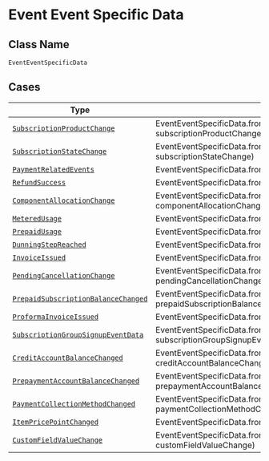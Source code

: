 
# Event Event Specific Data

## Class Name

`EventEventSpecificData`

## Cases

| Type | Factory Method |
|  --- | --- |
| [`SubscriptionProductChange`](../../../doc/models/subscription-product-change.md) | EventEventSpecificData.fromSubscriptionProductChange(SubscriptionProductChange subscriptionProductChange) |
| [`SubscriptionStateChange`](../../../doc/models/subscription-state-change.md) | EventEventSpecificData.fromSubscriptionStateChange(SubscriptionStateChange subscriptionStateChange) |
| [`PaymentRelatedEvents`](../../../doc/models/payment-related-events.md) | EventEventSpecificData.fromPaymentRelatedEvents(PaymentRelatedEvents paymentRelatedEvents) |
| [`RefundSuccess`](../../../doc/models/refund-success.md) | EventEventSpecificData.fromRefundSuccess(RefundSuccess refundSuccess) |
| [`ComponentAllocationChange`](../../../doc/models/component-allocation-change.md) | EventEventSpecificData.fromComponentAllocationChange(ComponentAllocationChange componentAllocationChange) |
| [`MeteredUsage`](../../../doc/models/metered-usage.md) | EventEventSpecificData.fromMeteredUsage(MeteredUsage meteredUsage) |
| [`PrepaidUsage`](../../../doc/models/prepaid-usage.md) | EventEventSpecificData.fromPrepaidUsage(PrepaidUsage prepaidUsage) |
| [`DunningStepReached`](../../../doc/models/dunning-step-reached.md) | EventEventSpecificData.fromDunningStepReached(DunningStepReached dunningStepReached) |
| [`InvoiceIssued`](../../../doc/models/invoice-issued.md) | EventEventSpecificData.fromInvoiceIssued(InvoiceIssued invoiceIssued) |
| [`PendingCancellationChange`](../../../doc/models/pending-cancellation-change.md) | EventEventSpecificData.fromPendingCancellationChange(PendingCancellationChange pendingCancellationChange) |
| [`PrepaidSubscriptionBalanceChanged`](../../../doc/models/prepaid-subscription-balance-changed.md) | EventEventSpecificData.fromPrepaidSubscriptionBalanceChanged(PrepaidSubscriptionBalanceChanged prepaidSubscriptionBalanceChanged) |
| [`ProformaInvoiceIssued`](../../../doc/models/proforma-invoice-issued.md) | EventEventSpecificData.fromProformaInvoiceIssued(ProformaInvoiceIssued proformaInvoiceIssued) |
| [`SubscriptionGroupSignupEventData`](../../../doc/models/subscription-group-signup-event-data.md) | EventEventSpecificData.fromSubscriptionGroupSignupEventData(SubscriptionGroupSignupEventData subscriptionGroupSignupEventData) |
| [`CreditAccountBalanceChanged`](../../../doc/models/credit-account-balance-changed.md) | EventEventSpecificData.fromCreditAccountBalanceChanged(CreditAccountBalanceChanged creditAccountBalanceChanged) |
| [`PrepaymentAccountBalanceChanged`](../../../doc/models/prepayment-account-balance-changed.md) | EventEventSpecificData.fromPrepaymentAccountBalanceChanged(PrepaymentAccountBalanceChanged prepaymentAccountBalanceChanged) |
| [`PaymentCollectionMethodChanged`](../../../doc/models/payment-collection-method-changed.md) | EventEventSpecificData.fromPaymentCollectionMethodChanged(PaymentCollectionMethodChanged paymentCollectionMethodChanged) |
| [`ItemPricePointChanged`](../../../doc/models/item-price-point-changed.md) | EventEventSpecificData.fromItemPricePointChanged(ItemPricePointChanged itemPricePointChanged) |
| [`CustomFieldValueChange`](../../../doc/models/custom-field-value-change.md) | EventEventSpecificData.fromCustomFieldValueChange(CustomFieldValueChange customFieldValueChange) |

